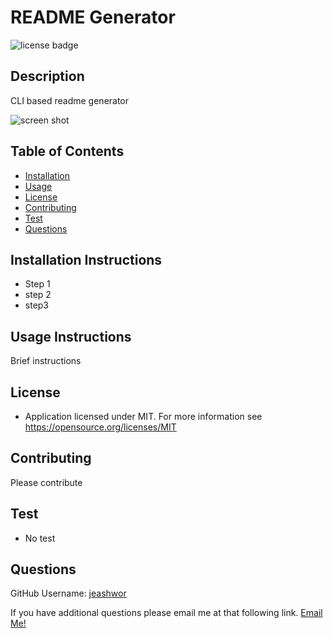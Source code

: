 # README Generator
![license badge](https://img.shields.io/badge/license-MIT-brightgreen)

## Description
  
CLI based readme generator
  
![screen shot](.utils/screenshot.png)
  
## Table of Contents
  
* [Installation](installation-instructions)  
* [Usage](#usage-instructions)  
* [License](#license)  
* [Contributing](#contributing)  
* [Test](#test-instructions)  
* [Questions](#questions)
  
## Installation Instructions

* Step 1
* step 2
* step3

## Usage Instructions

Brief instructions

## License

* Application licensed under MIT.  For more information see https://opensource.org/licenses/MIT

## Contributing

Please contribute

## Test

* No test

## Questions

GitHub Username: [jeashwor](https://github.com/jeashwor)

If you have additional questions please email me at that following link.  [Email Me!](jeashwor@gmail.com)
